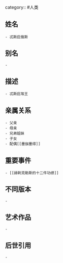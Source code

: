 category:: #人类
## 姓名
	- 忒斯庇俄斯
## 别名
	-
## 描述
	- 忒斯庇埃王
## 亲属关系
	- 父亲
	- 母亲
	- 兄弟姐妹
	- 子女
	- 配偶[[墨伽墨得]]
## 重要事件
	- [[赫剌克勒斯的十二件功绩]]
## 不同版本
	-
## 艺术作品
	-
## 后世引用
	-
